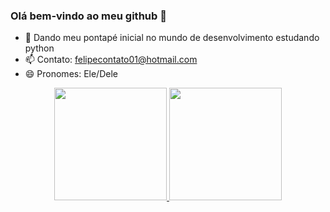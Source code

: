 ### Olá bem-vindo ao meu github 👋

- 🌱 Dando meu pontapé inicial no mundo de desenvolvimento estudando python
- 📫 Contato: felipecontato01@hotmail.com
- 😄 Pronomes: Ele/Dele

<div align="center">
  <a href="https://github.com/felipemaximo01">
  <img height="180em" src="https://github-readme-stats.vercel.app/api?username=felipemaximo01&show_icons=true&theme=dark&include_all_commits=true&count_private=true"/>
  <img height="180cm" src="https://github-readme-stats.vercel.app/api/top-langs/?username=felipemaximo01&layout=compact&langs_count=7&theme=dark"/>
</div>
